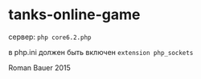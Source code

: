 # tanks-online-game

сервер: `php core6.2.php`

в php.ini должен быть включен `extension php_sockets`

Roman Bauer 2015
